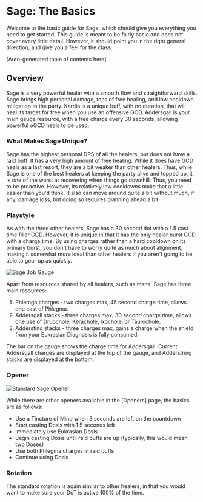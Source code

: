 # Sage: The Basics

Welcome to the basic guide for Sage, which should give you everything you need to get started. This guide is meant to be
fairly basic and does not cover every little detail. However, it should point you in the right general direction, and
give you a feel for the class.

[Auto-generated table of contents here]

## Overview

Sage is a very powerful healer with a smooth flow and straightforward skills. Sage brings high personal damage, tons of
free healing, and low cooldown mitigation to the party. Kardia is a unique buff, with no duration, that will heal its
target for free when you use an offensive GCD. Addersgall is your main gauge resource, with a free charge every 30
seconds, allowing powerful oGCD heals to be used.

### What Makes Sage Unique?

Sage has the highest personal DPS of all the healers, but does not have a raid buff. It has a very high amount of free
healing. While it does have GCD heals as a last resort, they are a bit weaker than other healers. Thus, while Sage is
one of the best healers at keeping the party alive and topped up, it is one of the worst at recovering when things go
downhill. Thus, you need to be proactive. However, its relatively low cooldowns make that a little easier than you'd
think. It also can move around quite a bit without much, if any, damage loss, but doing so requires planning ahead a
bit.

### Playstyle

As with the three other healers, Sage has a 30 second dot with a 1.5 cast time filler GCD. However, it is unique in that
it has the only healer burst GCD with a charge time. By using charges rather than a hard cooldown on its primary burst,
you don't have to worry quite as much about alignment, making it somewhat more ideal than other healers if you aren't
going to be able to gear up as quickly.

![Sage Job Gauge](https://img.finalfantasyxiv.com/lds/promo/h/7/Dj5guxNBiGuHgfgp0kX69Oxkng.png)

Apart from resources shared by all healers, such as mana, Sage has three main resources:

1. Phlemga charges - two charges max, 45 second charge time, allows one cast of Phlegma.
2. Addersgall stacks - three charges max, 30 second charge time, allows one use of Druochole, Kerachole, Ixochole, or Taurochole.
3. Addersting stacks - three charges max, gains a charge when the shield from your Eukrasian Diagnosis is fully consumed.

The bar on the gauge shows the charge time for Addersgall. Current Addersgall charges are displayed at the top of the
gauge, and Adderstring stacks are displayed at the bottom.

### Opener

![Standard Sage Opener](https://www.thebalanceffxiv.com/img/sge_standard.png)

While there are other openers available in the [Openers] page, the basics are as follows:

- Use a Tincture of Mind when 3 seconds are left on the countdown
- Start casting Dosis with 1.5 seconds left
- Immediately use Eukrasian Dosis
- Begin casting Dosis until raid buffs are up (typically, this would mean two Doses)
- Use both Phlegma charges in raid buffs
- Continue using Dosis

### Rotation

The standard rotation is again similar to other healers, in that you would want to make sure your DoT is active 100%
of the time. 